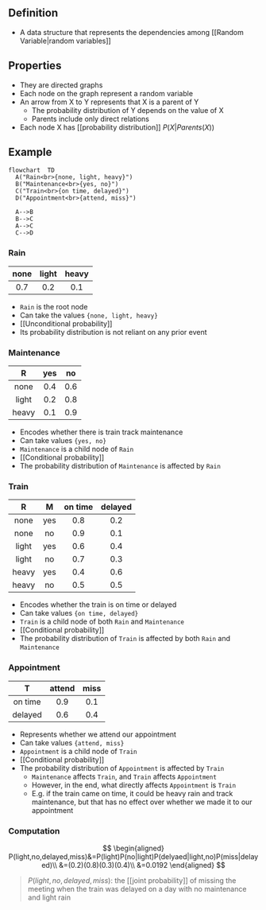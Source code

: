 ## Definition

- A data structure that represents the dependencies among [[Random Variable|random variables]]

## Properties

- They are directed graphs
- Each node on the graph represent a random variable
- An arrow from X to Y represents that X is a parent of Y
	- The probability distribution of Y depends on the value of X
	- Parents include only direct relations
- Each node X has [[probability distribution]] $P(X|Parents(X))$

## Example

```mermaid
flowchart  TD
  A("Rain<br>{none, light, heavy}")
  B("Maintenance<br>{yes, no}")
  C("Train<br>{on time, delayed}")
  D("Appointment<br>{attend, miss}")

  A-->B
  B-->C
  A-->C
  C-->D
```

### Rain

|none|light|heavy|
|:-:|:-:|:-:|
|0.7|0.2|0.1|

- `Rain` is the root node
- Can take the values `{none, light, heavy}`
- [[Unconditional probability]]
- Its probability distribution is not reliant on any prior event

### Maintenance

|R|yes|no|
|:-:|:-:|:-:|
|none|0.4|0.6|
|light|0.2|0.8|
|heavy|0.1|0.9|

- Encodes whether there is train track maintenance
- Can take values `{yes, no}`
- `Maintenance` is a child node of `Rain`
- [[Conditional probability]]
- The probability distribution of `Maintenance` is affected by `Rain`

### Train

|R|M|on time|delayed|
|:-:|:-:|:-:|:-:|
|none|yes|0.8|0.2|
|none|no|0.9|0.1|
|light|yes|0.6|0.4|
|light|no|0.7|0.3|
|heavy|yes|0.4|0.6|
|heavy|no|0.5|0.5|

- Encodes whether the train is on time or delayed
- Can take values `{on time, delayed}`
- `Train` is a child node of both `Rain` and `Maintenance`
- [[Conditional probability]]
- The probability distribution of `Train` is affected by both `Rain` and `Maintenance`

### Appointment

|T|attend|miss|
|:-:|:-:|:-:|
|on time|0.9|0.1|
|delayed|0.6|0.4|

- Represents whether we attend our appointment
- Can take values `{attend, miss}`
- `Appointment` is a child node of `Train`
- [[Conditional probability]]
- The probability distribution of `Appointment` is affected by `Train`
	- `Maintenance` affects `Train`, and `Train` affects `Appointment`
	- However, in the end, what directly affects `Appointment` is `Train`
	- E.g.  if the train came on time, it could be heavy rain and track maintenance, but that has no effect over whether we made it to our appointment

### Computation

$$
\begin{aligned}
P(light,no,delayed,miss)&=P(light)P(no|light)P(delyaed|light,no)P(miss|delayed)\\
&=(0.2)(0.8)(0.3)(0.4)\\
&=0.0192
\end{aligned}
$$

> $P(light,no,delayed,miss)$: the [[joint probability]] of missing the meeting when the train was delayed on a day with no maintenance and light rain